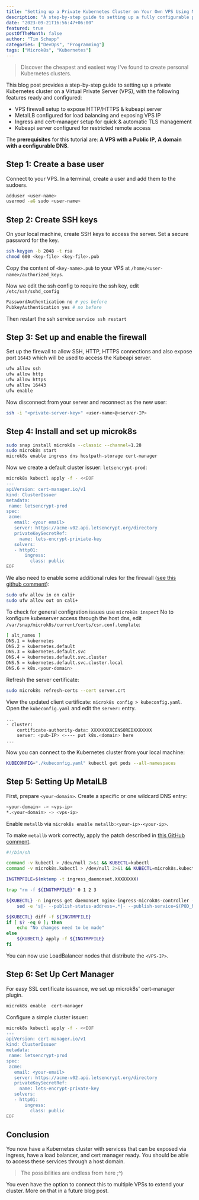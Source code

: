 ```yaml
---
title: "Setting up a Private Kubernetes Cluster on Your Own VPS Using Microk8s"
description: "A step-by-step guide to setting up a fully configurable private Kubernetes cluster"
date: "2023-09-21T16:56:47+06:00"
featured: true
postOfTheMonth: false
author: "Tim Schupp"
categories: ["DevOps", "Programming"]
tags: ["Microk8s", "Kubernetes"]
---
```


> Discover the cheapest and easiest way I've found to create personal Kubernetes clusters.

This blog post provides a step-by-step guide to setting up a private Kubernetes cluster on a Virtual Private Server (VPS), with the following features ready and configured:

- VPS firewall setup to expose HTTP/HTTPS & kubeapi server
- MetalLB configured for load balancing and exposing VPS IP
- Ingress and cert-manager setup for quick & automatic TLS management
- Kubeapi server configured for restricted remote access

The **prerequisites** for this tutorial are: **A VPS with a Public IP**, **A domain with a configurable DNS**.

## Step 1: Create a base user

Connect to your VPS. In a terminal, create a user and add them to the sudoers.

```bash
adduser <user-name>
usermod -aG sudo <user-name>
```

## Step 2: Create SSH keys

On your local machine, create SSH keys to access the server.
Set a secure password for the key.

```bash
ssh-keygen -b 2048 -t rsa
chmod 600 <key-file> <key-file>.pub
```

Copy the content of `<key-name>.pub` to your VPS at `/home/<user-name>/authorized_keys`.

Now we edit the ssh config to require the ssh key, edit `/etc/ssh/sshd_config`

```bash
PasswordAuthentication no # yes before
PubkeyAuthentication yes # no before
```

Then restart the ssh service `service ssh restart`

## Step 3: Set up and enable the firewall

Set up the firewall to allow SSH, HTTP, HTTPS connections and also expose port `16443` which will be used to access the Kubeapi server.

```bash
ufw allow ssh
ufw allow http
ufw allow https
ufw allow 16443
ufw enable
```

Now disconnect from your server and reconnect as the new user:

```bash
ssh -i "<private-server-key>" <user-name>@<server-IP>
```

## Step 4: Install and set up microk8s

```bash
sudo snap install microk8s --classic --channel=1.28
sudo microk8s start
microk8s enable ingress dns hostpath-storage cert-manager
```

Now we create a default cluster issuer: `letsencrypt-prod`:

```bash
microk8s kubectl apply -f - <<EOF
---
apiVersion: cert-manager.io/v1
kind: ClusterIssuer
metadata:
 name: letsencrypt-prod
spec:
 acme:
   email: <your email>
   server: https://acme-v02.api.letsencrypt.org/directory
   privateKeySecretRef:
     name: lets-encrypt-priviate-key
   solvers:
   - http01:
       ingress:
         class: public
EOF
```

We also need to enable some additional rules for the firewall ([see this github comment](https://github.com/canonical/microk8s/issues/2418#issuecomment-877350375)):

```bash
sudo ufw allow in on cali+
sudo ufw allow out on cali+
```

To check for general configration issues use `microk8s inspect`
No to konfigure kubeserver access through the host dns, edit `/var/snap/microk8s/current/certs/csr.conf.template`:

```bash
[ alt_names ]
DNS.1 = kubernetes
DNS.2 = kubernetes.default
DNS.3 = kubernetes.default.svc
DNS.4 = kubernetes.default.svc.cluster
DNS.5 = kubernetes.default.svc.cluster.local
DNS.6 = k8s.<your-domain>
```

Refresh the server certificate:

```bash
sudo microk8s refresh-certs --cert server.crt
```

View the updated client certificate: `microk8s config > kubeconfig.yaml`.
Open the `kubeconfig.yaml` and edit the `server:` entry.

```bash
...
- cluster:
    certificate-authority-data: XXXXXXXXCENSOREDXXXXXXX
    server: <pub-IP> <---- put k8s.<domain> here
...
```

Now you can connect to the Kubernetes cluster from your local machine:

```bash
KUBECONFIG="./kubeconfig.yaml" kubectl get pods --all-namespaces
```

## Step 5: Setting Up MetalLB

First, prepare `<your-domain>`. 
Create a specific or one wildcard DNS entry:

```bash
<your-domain> -> <vps-ip>
*.<your-domain> -> <vps-ip>
```

Enable `metallb` via `microk8s enable metallb:<your-ip>-<your-ip>`.

To make `metallb` work correctly, apply the patch described in [this GitHub comment](https://github.com/canonical/microk8s/issues/824#issuecomment-1003284063).


```bash
#!/bin/sh

command -v kubectl > /dev/null 2>&1 && KUBECTL=kubectl
command -v microk8s.kubectl > /dev/null 2>&1 && KUBECTL=microk8s.kubectl

INGTMPFILE=$(mktemp -t ingress_daemonset.XXXXXXXX)

trap "rm -f ${INGTMPFILE}" 0 1 2 3

${KUBECTL} -n ingress get daemonset nginx-ingress-microk8s-controller -o yaml | \
    sed -e 's|- --publish-status-address=.*|- --publish-service=$(POD_NAMESPACE)/ingress|' > ${INGTMPFILE}

${KUBECTL} diff -f ${INGTMPFILE}
if [ $? -eq 0 ]; then
    echo "No changes need to be made"
else
    ${KUBECTL} apply -f ${INGTMPFILE}
fi
```

You can now use LoadBalancer nodes that distribute the `<VPS-IP>`.

## Step 6: Set Up Cert Manager

For easy SSL certificate issuance, we set up microk8s' cert-manager plugin.

```bash
microk8s enable  cert-manager
```

Configure a simple cluster issuer:

```bash
microk8s kubectl apply -f - <<EOF
---
apiVersion: cert-manager.io/v1
kind: ClusterIssuer
metadata:
 name: letsencrypt-prod
spec:
 acme:
   email: <your-email>
   server: https://acme-v02.api.letsencrypt.org/directory
   privateKeySecretRef:
     name: lets-encrypt-private-key
   solvers:
   - http01:
       ingress:
         class: public
EOF
```

## Conclusion

You now have a Kubernetes cluster with services that can be exposed via ingress, have a load balancer, and cert manager ready. You should be able to access these services through a host domain. 

> The possibilities are endless from here ;^)

You even have the option to connect this to multiple VPSs to extend your cluster. More on that in a future blog post.
